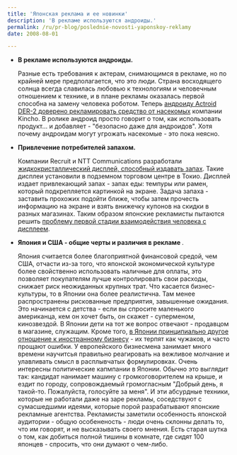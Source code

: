 ```yaml
---
title: 'Японская реклама и ее новинки'
description: 'В рекламе используются андроиды.'
permalink: /ru/pr-blog/poslednie-novosti-yaponskoy-reklamy
date: 2008-08-01

---
```


<ul>
<li><strong>В рекламе используются андроиды.</strong>

Разные есть требования к актерам, снимающимся в рекламе, но  по крайней мере предполагается, что это люди. Страна восходящего солнца всегда славилась любовью к технологиям и человечным отношением к технике, и в плане рекламы оказалась первой способна на замену человека роботом. Теперь  <a href="https://adweek.blogs.com/adfreak/2008/07/japanese-advert.html">андроиду Actroid DER-2 доверено рекламировать средство от насекомых</a> компании Kincho. В ролике андроид просто говорит о том, как использовать продукт... и добавляет - "безопасно даже для андроидов". Хотя почему андроидам могут угрожать насекомые - это пока неясно.</li><li><strong>Привлечение потребителей запахом.</strong>

Компании Recruit и NTT Communications разработали <a href="https://www.switched.com/2008/07/31/scent-emitting-advertising-trial-sniffs-out-suckers-in-japan/">жидкокристаллический дисплей, способный издавать запах</a>. Такие дисплеи установили в подземном торговом центре в Токио. Дисплей издает привлекающий запах - запах еды: темпуры или рамен, который подкрепляется картинкой на экране. Задача запаха - заставить прохожих подойти ближе, чтобы затем прочесть информацию на экране и взять внижечку купонов на скидки в разных магазинах. Таким образом японские рекламисты пытаются решить <a href="/ru/pr-blog/Interactive-Display-Perception">проблему первой стадии взаимодействия человека с дисплеем</a>. </li>
<li><strong>Япония и США - общие черты и различия в рекламе </strong>.

 Япония считается более благоприятной финансовой средой, чем США, отчасти из-за того, что японской экономической культуре более свойственно использовать наличные для оплаты, это позволяет покупателям лучше контролировать свои расходы, снижает риск неожиданных крупных трат. Что касается бизнес-культуры, то в Японии она более реалистична. Там менее распространены рискованные предприятия, завышенные ожидания. Это начинается с детства - если вы спросите маленького американца, кем он хочет быть, он скажет - суперменом, кинозвездой. В Японии дети на тот же вопрос отвечают - продавцом в магазине, служащим. Кроме того, <a href="https://www.istockanalyst.com/article/viewarticle+articleid_2455947&amp;title=Taxes_Culture_and.html">в Японии принципиально другое отношение к иностранному бизнесу</a> - их терпят как чужаков, и часто прощают ошибки. У европейского бизнесмена занимает много времени научитсья правильно реагировать на вежливое молчание и улавливать смысл в расплывчатых формулировках. Очень интересны политические капмпании в Японии. Обычно это выглядит так: кандидат нанимает машину с громкоговорителем на крыше, и ездит по городу, сопровождаемый громогласным "Добрый день, я  такой-то. Пожалуйста, голосуйте за меня". И эти абсурдные техники, которые не работали даже на заре рекламы, соседствуют с сумасшедшими идеями, которые порой разрабатывают японские рекламные агентства. Рекламисты заметили особенность японской аудитории - общую особененость - люди очень склонны делать то, что им говорят, и не высказывать своего мнения. Есть старая шутка о том, как добиться полной тишины в комнате, где сидят 100 японцев - спросить, что они думают о чем-либо.</li>
</ul>


